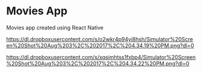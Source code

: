 # Movies App

Movies app created using React Native

https://dl.dropboxusercontent.com/s/o2wkr4p94yi8hsh/Simulator%20Screen%20Shot%20Aug%203%2C%202017%2C%204.34.19%20PM.png?dl=0

https://dl.dropboxusercontent.com/s/xqsimhtss1fxbp4/Simulator%20Screen%20Shot%20Aug%203%2C%202017%2C%204.34.22%20PM.png?dl=0